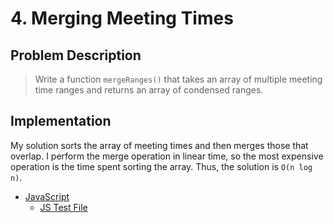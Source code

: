 # 4. Merging Meeting Times

## Problem Description

> Write a function `mergeRanges()` that takes an array of multiple meeting time ranges and returns an array of condensed ranges.

## Implementation

My solution sorts the array of meeting times and then merges those that overlap. I perform the merge operation in linear time, so the most expensive operation is the time spent sorting the array. Thus, the solution is `O(n log n)`.

- [JavaScript](./solution.js)
  - [JS Test File](./checkSolution.test.js)
